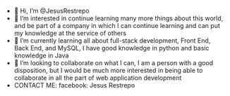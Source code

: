 - 👋 Hi, I’m @JesusRestrepo
- 👀 I’m interested in continue learning many more things about this world, 
and be part of a company in which I can continue learning and can put my knowledge at the service of others
- 🌱 I’m currently learning all about full-stack development, Front End, Back End, and MySQL, I have good
knowledge in python and basic knowledge in Java
- 💞️ I’m looking to collaborate on what I can, I am a person with a good disposition, but I would be much
more interested in being able to collaborate in all the part of web application development
- CONTACT ME: facebook: Jesus Restrepo

<!---
JesusRestrepo/JesusRestrepo is a ✨ special ✨ repository because its `README.md` (this file) appears on your GitHub profile.
You can click the Preview link to take a look at your changes.
--->
